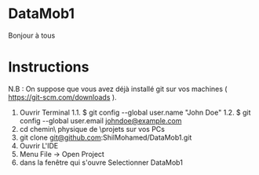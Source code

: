 # DataMob1
Bonjour à tous

# Instructions

N.B : On suppose que vous avez déjà installé git sur vos machines ( https://git-scm.com/downloads ). 
1. Ouvrir Terminal 
1.1. $ git config --global user.name "John Doe"
1.2. $ git config --global user.email johndoe@example.com
2. cd chemin\ physique de \projets sur vos PCs
3. git clone git@github.com:ShilMohamed/DataMob1.git
5. Ouvrir L'IDE
6. Menu File -> Open Project 
7. dans la fenêtre qui s'ouvre Selectionner DataMob1
 
